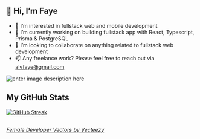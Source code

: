 ## 👋 Hi, I’m Faye
- 👀 I’m interested in fullstack web and mobile development   
- 🌱 I’m currently working on building fullstack app with React, Typescript, Prisma & PostgreSQL
- 💞️ I’m looking to collaborate on anything related to fullstack web development
- 📫 Any freelance work? Please feel free to reach out via alvfaye@gmail.com

![enter image description here](https://res.cloudinary.com/faealv/image/upload/c_scale,w_417/v1657006210/github/faye2022_bhp7ec.jpg)
## My GitHub Stats
[![GitHub Streak](http://github-readme-streak-stats.herokuapp.com?user=alvfaye&theme=jolly)](https://git.io/streak-stats)
<!---
alvfaye/alvfaye is a ✨ special ✨ repository because its `README.md` (this file) appears on your GitHub profile.
You can click the Preview link to take a look at your changes.
--->
##
###### <a href="https://www.vecteezy.com/free-vector/female-developer">Female Developer Vectors by Vecteezy</a>
<!-- 
[![GitHub Streak](https://streak-stats.demolab.com?user=alvfaye&theme=vue-dark)](https://git.io/streak-stats)
-->
